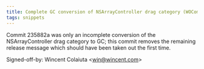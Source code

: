 ```yaml
---
title: Complete GC conversion of NSArrayController drag category (WOCommon, cc93f2a)
tags: snippets
---
```


Commit 235882a was only an incomplete conversion of the NSArrayController drag category to GC; this commit removes the remaining release message which should have been taken out the first time.

Signed-off-by: Wincent Colaiuta &lt;win@wincent.com&gt;
